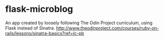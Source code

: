 # flask-microblog
An app created by loosely following The Odin Project curriculum, using Flask instead of Sinatra. http://www.theodinproject.com/courses/ruby-on-rails/lessons/sinatra-basics?ref=lc-pb
